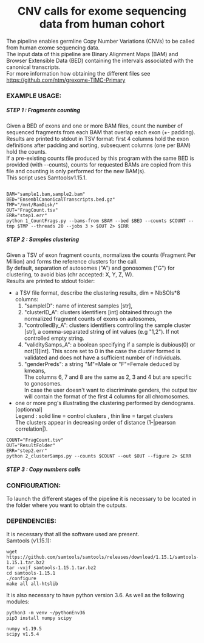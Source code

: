 <h1 align="center"> CNV calls for exome sequencing data from human cohort </h1>

The pipeline enables germline Copy Number Variations (CNVs) to be called from human exome sequencing data.<br>
The input data of this pipeline are Binary Alignment Maps (BAM) and Browser Extensible Data (BED) containing the intervals associated with the canonical transcripts.<br>
For more information how obtaining the different files see https://github.com/ntm/grexome-TIMC-Primary<br>

### EXAMPLE USAGE:

##### STEP 1 : Fragments counting <br>

Given a BED of exons and one or more BAM files, count the number of sequenced fragments from each BAM that overlap each exon (+- padding).<br>
Results are printed to stdout in TSV format: first 4 columns hold the exon definitions after padding and sorting, subsequent columns (one per BAM) hold the counts.<br>
If a pre-existing counts file produced by this program with the same BED is provided (with --counts), counts for requested BAMs are copied from this file and counting is only performed for the new BAM(s).<br>
This script uses Samtoolsv1.15.1.<br>

```

BAM="sample1.bam,sample2.bam"
BED="EnsemblCanonicalTranscripts.bed.gz"
TMP="/mnt/RamDisk/"
OUT="FragCount.tsv"
ERR="step1.err"
python 1_CountFrags.py --bams-from $BAM --bed $BED --counts $COUNT --tmp $TMP --threads 20 --jobs 3 > $OUT 2> $ERR

```

##### STEP 2 : Samples clustering <br>

Given a TSV of exon fragment counts, normalizes the counts (Fragment Per Million) and forms the reference clusters for the call. <br>
By default, separation of autosomes ("A") and gonosomes ("G") for clustering, to avoid bias (chr accepted: X, Y, Z, W).<br>
Results are printed to stdout folder:<br>
- a TSV file format, describe the clustering results, dim = NbSOIs*8 columns:<br>
    1) "sampleID": name of interest samples [str],<br>
    2) "clusterID_A": clusters identifiers [int] obtained through the normalized fragment counts of exons on autosomes, <br>
    3) "controlledBy_A": clusters identifiers controlling the sample cluster [str], a comma-separated string of int values (e.g "1,2"). If not controlled empty string.<br>
    4) "validitySamps_A": a boolean specifying if a sample is dubious(0) or not(1)[int]. This score set to 0 in the case the cluster formed is validated and does not have a sufficient number of individuals.<br>
    5) "genderPreds": a string "M"=Male or "F"=Female deduced by kmeans,<br>
The columns 6, 7 and 8 are the same as 2, 3 and 4 but are specific to gonosomes.<br>
In case the user doesn't want to discriminate genders, the output tsv will contain the format of the first 4 columns for all chromosomes.<br>
- one or more png's illustrating the clustering performed by dendograms. [optionnal]<br>
    Legend : solid line = control clusters , thin line = target clusters<br>
    The clusters appear in decreasing order of distance (1-|pearson correlation|).<br>

```
COUNT="FragCount.tsv"
OUT="ResultFolder"
ERR="step2.err"
python 2_clusterSamps.py --counts $COUNT --out $OUT --figure 2> $ERR
```
##### STEP 3 : Copy numbers calls<br>

### CONFIGURATION:
To launch the different stages of the pipeline it is necessary to be located in the folder where you want to obtain the outputs. <br>

### DEPENDENCIES:
It is necessary that all the software used are present. <br>
Samtools (v1.15.1): <br>
```
wget https://github.com/samtools/samtools/releases/download/1.15.1/samtools-1.15.1.tar.bz2
tar -vxjf samtools-1.15.1.tar.bz2
cd samtools-1.15.1
./configure
make all all-htslib
```
It is also necessary to have python version 3.6.
As well as the following modules:
```
python3 -m venv ~/pythonEnv36
pip3 install numpy scipy

numpy v1.19.5
scipy v1.5.4

```

